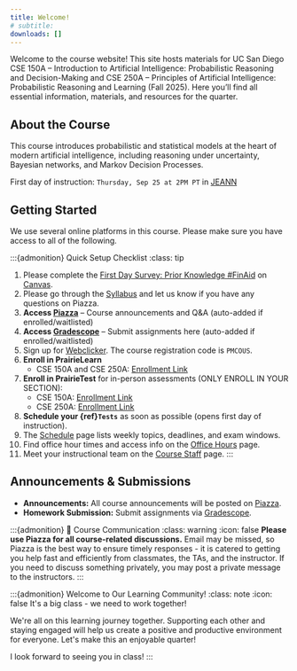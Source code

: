 ```yaml
---
title: Welcome!
# subtitle: 
downloads: []
---
```


Welcome to the course website! This site hosts materials for UC San Diego CSE 150A – Introduction to Artificial Intelligence: Probabilistic Reasoning and Decision-Making and CSE 250A – Principles of Artificial Intelligence: Probabilistic Reasoning and Learning (Fall 2025). Here you’ll find all essential information, materials, and resources for the quarter.

## About the Course

This course introduces probabilistic and statistical models at the heart of modern artificial intelligence, including reasoning under uncertainty, Bayesian networks, and Markov Decision Processes.

First day of instruction: `Thursday, Sep 25 at 2PM PT` in [JEANN](https://map.concept3d.com/?id=1005#!s/JEANN_Main?ct/18312)

## Getting Started

We use several online platforms in this course. Please make sure you have access to all of the following.

:::{admonition} Quick Setup Checklist
:class: tip

1. Please complete the [First Day Survey: Prior Knowledge #FinAid](https://canvas.ucsd.edu/courses/68441/quizzes/227640) on [Canvas](https://canvas.ucsd.edu/courses/68441/).
2. Please go through the [Syllabus](syllabus.md) and let us know if you have any questions on Piazza.
3. **Access [Piazza](https://piazza.com/class/mfljwlgu7rc7o6)** – Course announcements and Q&A (auto-added if enrolled/waitlisted)
4. **Access [Gradescope](https://www.gradescope.com/courses/1132306)** – Submit assignments here (auto-added if enrolled/waitlisted)
5. Sign up for [Webclicker](https://webclicker.web.app/). The course registration code is `PMCOUS`.
6. **Enroll in PrairieLearn**
   - CSE 150A and CSE 250A: [Enrollment Link](https://us.prairielearn.com/pl/course_instance/196039)
7. **Enroll in PrairieTest** for in-person assessments (ONLY ENROLL IN YOUR SECTION):
   - CSE 150A: [Enrollment Link](https://us.prairietest.com/pt/student/course/12570/enroll/699336243563)
   - CSE 250A: [Enrollment Link](https://us.prairietest.com/pt/student/course/12571/enroll/736767637457)
8. **Schedule your {ref}`Tests`** as soon as possible (opens first day of instruction).
9. The [Schedule](schedule.md) page lists weekly topics, deadlines, and exam windows.
10. Find office hour times and access info on the [Office Hours](office_hours.md) page.
11. Meet your instructional team on the [Course Staff](staff.md) page.
:::

## Announcements & Submissions

- **Announcements:** All course announcements will be posted on [Piazza](https://piazza.com/class/mfljwlgu7rc7o6).
- **Homework Submission:** Submit assignments via [Gradescope](https://www.gradescope.com/courses/1132306).

:::{admonition} 💬 Course Communication
:class: warning
:icon: false
**Please use Piazza for all course-related discussions.** Email may be missed, so Piazza is the best way to ensure timely responses - it is catered to getting you help fast and efficiently from classmates, the TAs, and the instructor. If you need to discuss something privately, you may post a private message to the instructors.
:::

:::{admonition} Welcome to Our Learning Community!
:class: note
:icon: false
It's a big class - we need to work together!

We're all on this learning journey together. Supporting each other and staying engaged will help us create a positive and productive environment for everyone. Let's make this an enjoyable quarter!

I look forward to seeing you in class!
:::
